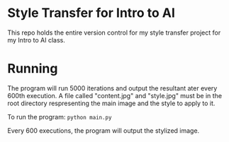 # Style Transfer for Intro to AI
This repo holds the entire version control for my style transfer project for my Intro to AI class.

# Running
The program will run 5000 iterations and output the resultant ater every 600th execution. A file called "content.jpg" and "style.jpg" must be in the root directory respresenting the main image and the style to apply to it.

To run the program: `python main.py`

Every 600 executions, the program will output the stylized image. 